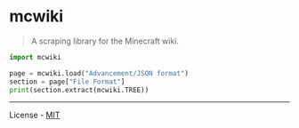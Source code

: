 # mcwiki

> A scraping library for the Minecraft wiki.

```python
import mcwiki

page = mcwiki.load("Advancement/JSON format")
section = page["File Format"]
print(section.extract(mcwiki.TREE))
```

---

License - [MIT](https://github.com/vberlier/mcwiki/blob/master/LICENSE)
